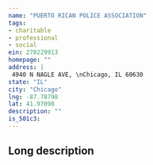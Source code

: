 ```yaml
---
name: "PUERTO RICAN POLICE ASSOCIATION"
tags:
- charitable
- professional
- social
ein: 270229913
homepage: ""
address: |
 4940 N NAGLE AVE, \nChicago, IL 60630
state: "IL"
city: "Chicago"
lng: -87.78798
lat: 41.97098
description: ""
is_501c3: 
---
```


## Long description


